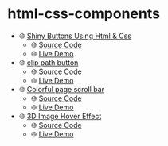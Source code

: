 # html-css-components

- 🌐 [Shiny Buttons Using Html & Css](https://codepen.io/rohan-cce/pen/XWjqrvg)
    - 🌐 [Source Code](https://github.com/rohan-cce/html-css-components/tree/main/Shiny%20Buttons)
    - 🌐 [Live Demo](https://codepen.io/rohan-cce/pen/XWjqrvg)
- 🌐 [clip path button](https://codepen.io/rohan-cce/pen/KKgeMeN)
    - 🌐 [Source Code](https://github.com/rohan-cce/html-css-components/tree/main/clip%20path%20button)
    - 🌐 [Live Demo](https://codepen.io/rohan-cce/pen/KKgeMeN)
- 🌐 [Colorful page scroll bar](https://rohan-cce.github.io/colourful-page-scroll-progress-bar/)
    - 🌐 [Source Code](https://github.com/rohan-cce/html-css-components/tree/main/colourful%20page%20scroll%20bar)
    - 🌐 [Live Demo](https://rohan-cce.github.io/colourful-page-scroll-progress-bar/)
- 🌐 [3D Image Hover Effect](https://rohan-cce.github.io/3D-Image-Hover-Effect/)
    - 🌐 [Source Code](https://github.com/rohan-cce/3D-Image-Hover-Effect)
    - 🌐 [Live Demo](https://rohan-cce.github.io/3D-Image-Hover-Effect/)